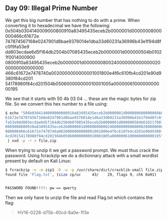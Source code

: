 Day 09: Illegal Prime Number
----------------------------
We get this big number that has nothing to do with a prime. When converting it to hexadecimal we have the following:
0x504b0304140009000800910a83495435eceb2b0000001d00000008000000466c61672e
747874567168e0247901d8bae9376014e1dba33d60231a36996b43e1f94d8fc0f9fa53e9
dd803ecdae6d5f164db2504b07085435eceb2b0000001d000000504b01021f0014000900
0800910a83495435eceb2b0000001d000000080024000000000000002000000000000000
466c61672e7478740a0020000000000001001800e4f6c610fb4cd201e90d9380f84cd201
54178980f84cd201504b050600000000010001005a0000006100000000000195

We see that it starts with 50 4b 03 04 ... these are the magic bytes for zip file. So we convert this hex number to a file using:
```bash
$ echo "504b0304140009000800910a83495435eceb2b0000001d00000008000000466c\ 
61672e747874567168e0247901d8bae9376014e1dba33d60231a36996b43e1f94d8fc0f9\ 
fa53e9dd803ecdae6d5f164db2504b07085435eceb2b0000001d000000504b01021f0014\ 
0009000800910a83495435eceb2b0000001d000000080024000000000000002000000000\ 
000000466c61672e7478740a0020000000000001001800e4f6c610fb4cd201e90d9380f8\ 
4cd20154178980f84cd201504b050600000000010001005a0000006100000000000195"\ 
 | xxd -p -r > file.zip
```

When trying to unzip it we get a password prompt. We must thus crack the password. Using fcrackzip we do a dictionnary attack with a small wordlist present by default on Kali Linux:
```bash
$ fcrackzip -v -m zip1 -D -u -p /usr/share/dict/cracklib-small file.zip
found file 'Flag.txt', (size cp/uc     43/    29, flags 9, chk 0a91)


PASSWORD FOUND!!!!: pw == qwerty
```

Then we only have to unzip the file and read Flag.txt which contains the flag:

> HV16-0228-d75b-40cd-8a0e-1f3e
